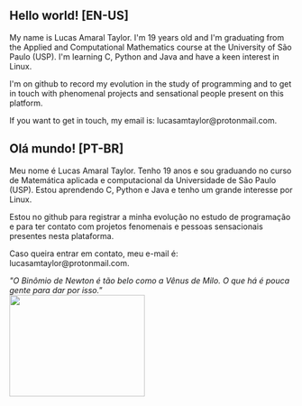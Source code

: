 <section>
<h2>Hello world! [EN-US] </h2>
<p>My name is Lucas Amaral Taylor. I'm 19 years old and I'm graduating from the Applied and Computational Mathematics course at the University of São Paulo (USP). I'm learning C, Python and Java and have a keen interest in Linux.</p>
  <p>I'm on github to record my evolution in the study of programming and to get in touch with phenomenal projects and sensational people present on this platform.</p>
  <p> If you want to get in touch, my email is: lucasamtaylor@protonmail.com. </p>
</section>

<section>
 <h2>Olá mundo! [PT-BR] </h2>
<p>Meu nome é Lucas Amaral Taylor. Tenho 19 anos e sou graduando no curso de Matemática aplicada e computacional da Universidade de São Paulo (USP). Estou aprendendo C, Python e Java e tenho um grande interesse por Linux.</p>
 <p>Estou no github para registrar a minha evolução no estudo de programação e para ter contato com projetos fenomenais e pessoas sensacionais presentes nesta plataforma.</p>
 <p> Caso queira entrar em contato, meu e-mail é: lucasamtaylor@protonmail.com. </p>
 
 <i>"O Binômio de Newton é tão belo como a Vênus de Milo. O que há é pouca gente para dar por isso." </i>
 <br>
<img src="https://media4.giphy.com/media/pO4UHglOY2vII/giphy.gif?cid=ecf05e479o0l8n09zeoqjx3zqloxh65hoo7yfozejgzqniyg&rid=giphy.gif&ct=g" width="240" height="180" class="center"/>

